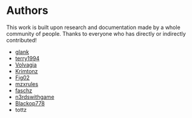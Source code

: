 # Authors

This work is built upon research and documentation made by a whole community of
people. Thanks to everyone who has directly or indirectly contributed!

- [glank](https://twitter.com/__glank)
- [terry1994](https://github.com/terry-au)
- [Volvagia](https://twitter.com/volvagia224)
- [Krimtonz](https://twitter.com/krimtonz)
- [Fig02](https://twitter.com/fig02_)
- [mzxrules](https://twitter.com/mzxrules)
- [faschz](https://twitter.com/faschz)
- [n3rdswithgame](https://twitter.com/n3rdswithgame)
- [Blackop778](https://github.com/Blackop778)
- tottz
